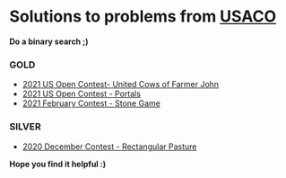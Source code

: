 # Solutions to problems from [USACO](http://www.usaco.org/index.php)

**Do a binary search ;)**

### GOLD
* [2021 US Open Contest- United Cows of Farmer John](./USACO_Solutions/1137)
* [2021 US Open Contest - Portals](./USACO_Solutions/1138)
* [2021 February Contest - Stone Game](./USACO_Solutions/1113)

### SILVER
* [2020 December Contest - Rectangular Pasture](./USACO_Solutions/1063)

**Hope you find it helpful :)**
